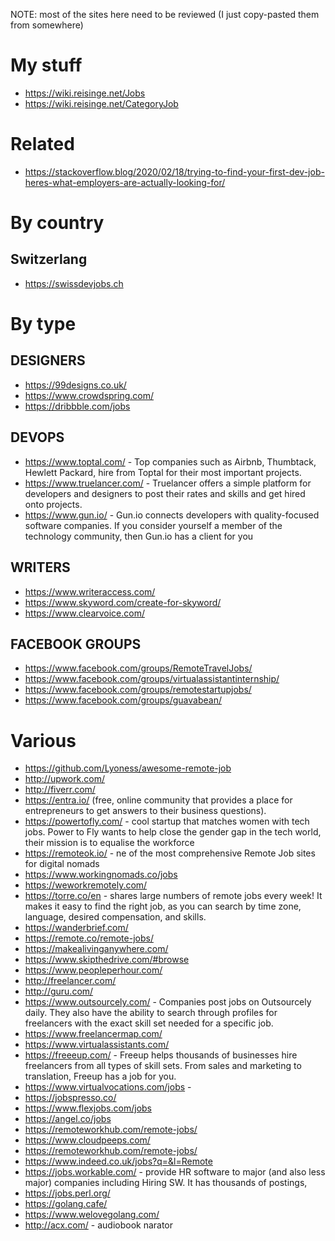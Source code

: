 NOTE: most of the sites here need to be reviewed (I just copy-pasted them from somewhere)

# My stuff

* https://wiki.reisinge.net/Jobs
* https://wiki.reisinge.net/CategoryJob

# Related

* https://stackoverflow.blog/2020/02/18/trying-to-find-your-first-dev-job-heres-what-employers-are-actually-looking-for/

# By country

## Switzerlang

* https://swissdevjobs.ch

# By type

## DESIGNERS

* https://99designs.co.uk/
* https://www.crowdspring.com/
* https://dribbble.com/jobs

## DEVOPS

* https://www.toptal.com/ - Top companies such as Airbnb, Thumbtack, Hewlett Packard, hire from Toptal for their most important projects.
* https://www.truelancer.com/ - Truelancer offers a simple platform for developers and designers to post their rates and skills and get hired onto projects.
* https://www.gun.io/ - Gun.io connects developers with quality-focused software companies. If you consider yourself a member of the technology community, then Gun.io has a client for you

## WRITERS

* https://www.writeraccess.com/
* https://www.skyword.com/create-for-skyword/
* https://www.clearvoice.com/

## FACEBOOK GROUPS

* https://www.facebook.com/groups/RemoteTravelJobs/
* https://www.facebook.com/groups/virtualassistantinternship/
* https://www.facebook.com/groups/remotestartupjobs/
* https://www.facebook.com/groups/guavabean/

# Various

* https://github.com/Lyoness/awesome-remote-job
* http://upwork.com/
* http://fiverr.com/
* https://entra.io/ (free, online community that provides a place for entrepreneurs to get answers to their business questions).
* https://powertofly.com/ - cool startup that matches women with tech jobs. Power to Fly wants to help close the gender gap in the tech world, their mission is to equalise the workforce
* https://remoteok.io/ - ne of the most comprehensive Remote Job sites for digital nomads
* https://www.workingnomads.co/jobs
* https://weworkremotely.com/
* https://torre.co/en - shares large numbers of remote jobs every week! It makes it easy to find the right job, as you can search by time zone, language, desired compensation, and skills.
* https://wanderbrief.com/
* https://remote.co/remote-jobs/
* https://makealivinganywhere.com/
* https://www.skipthedrive.com/#browse
* https://www.peopleperhour.com/
* http://freelancer.com/
* http://guru.com/
* https://www.outsourcely.com/ - Companies post jobs on Outsourcely daily. They also have the ability to search through profiles for freelancers with the exact skill set needed for a specific job.
* https://www.freelancermap.com/
* https://www.virtualassistants.com/
* https://freeeup.com/ - Freeup helps thousands of businesses hire freelancers from all types of skill sets. From sales and marketing to translation, Freeup has a job for you.
* https://www.virtualvocations.com/jobs -
* https://jobspresso.co/
* https://www.flexjobs.com/jobs
* https://angel.co/jobs
* https://remoteworkhub.com/remote-jobs/
* https://www.cloudpeeps.com/
* https://remoteworkhub.com/remote-jobs/
* https://www.indeed.co.uk/jobs?q=&l=Remote
* https://jobs.workable.com/ - provide HR software to major (and also less major) companies including Hiring SW. It has thousands of postings,
* https://jobs.perl.org/
* https://golang.cafe/
* https://www.welovegolang.com/
* http://acx.com/ - audiobook narator
